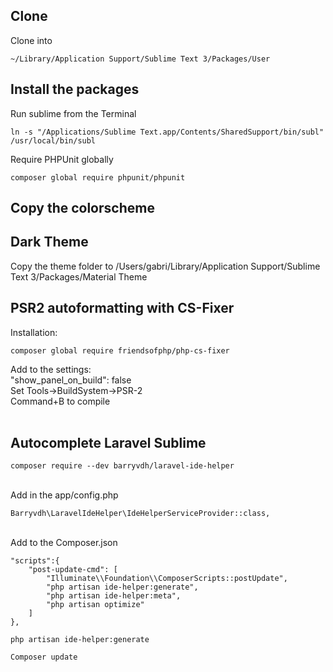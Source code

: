 ## Clone
Clone into
``` 
~/Library/Application Support/Sublime Text 3/Packages/User
```

## Install the packages
Run sublime from the Terminal
```
ln -s "/Applications/Sublime Text.app/Contents/SharedSupport/bin/subl" /usr/local/bin/subl
```
Require PHPUnit globally
```
composer global require phpunit/phpunit
```

## Copy the colorscheme

## Dark Theme
Copy the theme folder to 
/Users/gabri/Library/Application Support/Sublime Text 3/Packages/Material Theme
<br>

## PSR2 autoformatting with CS-Fixer
Installation:
```
composer global require friendsofphp/php-cs-fixer
```
Add to the settings:<br>
"show_panel_on_build": false<br>
Set Tools->BuildSystem->PSR-2<br>
Command+B to compile<br><br>

## Autocomplete Laravel Sublime

```
composer require --dev barryvdh/laravel-ide-helper
```

<br>
Add in the app/config.php

```
Barryvdh\LaravelIdeHelper\IdeHelperServiceProvider::class,
```

<br>
Add to the Composer.json<br>

```
"scripts":{
    "post-update-cmd": [
        "Illuminate\\Foundation\\ComposerScripts::postUpdate",
        "php artisan ide-helper:generate",
        "php artisan ide-helper:meta",
        "php artisan optimize"
    ]
},
```

```
php artisan ide-helper:generate

Composer update
```

